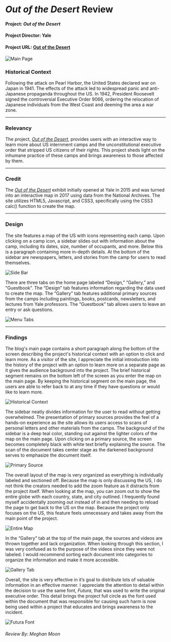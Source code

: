 # _Out of the Desert_ Review
#### Project: _Out of the Desert_
#### Project Director: Yale
#### Project URL: [Out of the Desert](https://outofthedesert.yale.edu)
![Main Page](https://MMoon2.github.io/MMoon2/images/MainPage.png)
  
### Historical Context
Following the attack on Pearl Harbor, the United States declared war on Japan in 1941. The effects of the attack led to widespread panic and anti-Japanese propaganda throughout the US. In 1942, President Roosevelt signed the controversial Executive Order 9066, ordering the relocation of Japanese individuals from the West Coast and deeming the area a war zone.
* * *
  
### Relevancy
The project, [_Out of the Desert_](https://outofthedesert.yale.edu), provides users with an interactive way to learn more about US internment camps and the unconstitutional executive order that stripped US citizens of their rights. This project sheds light on the inhumane practice of these camps and brings awareness to those affected by them.
* * *
  
### Credit
The [_Out of the Desert_](https://outofthedesert.yale.edu) exhibit initially opened at Yale in 2015 and was turned into an interactive map in 2017 using data from the National Archives. The site utilizes HTML5, Javascript, and CSS3, specifically using the CSS3 calc() function to create the map.
* * *
  
### Design
The site features a map of the US with icons representing each camp. Upon clicking on a camp icon, a sidebar slides out with information about the camp, including its dates, size, number of occupants, and more. Below this is a paragraph containing more in-depth details. At the bottom of the sidebar are newspapers, letters, and stories from the camp for users to read themselves.  
  
![Side Bar](https://MMoon2.github.io/MMoon2/images/SideBar.png)

There are three tabs on the home page labeled “Design,” “Gallery,” and “Guestbook”. The “Design” tab features information regarding the data used to create the map. The “Gallery” tab features additional primary sources from the camps including paintings, books, postcards, newsletters, and lectures from Yale professors. The “Guestbook” tab allows users to leave an entry or ask questions.  
  
![Menu Tabs](https://MMoon2.github.io/MMoon2/images/tabs.png)
* * *
  
### Findings
The blog's main page contains a short paragraph along the bottom of the screen describing the project's historical context with an option to click and learn more. As a visitor of the site, I appreciate the initial introduction into the history of the project with an option to learn more on a separate page as it gives the audience background into the project. The brief historical segment remains on the bottom left of the screen as you enter the map on the main page. By keeping the historical segment on the main page, the users are able to refer back to at any time if they have questions or would like to learn more.  
  
![Historical Context](https://MMoon2.github.io/MMoon2/images/HistoricalContext.png)
  
The sidebar neatly divides information for the user to read without getting overwhelmed. The presentation of primary sources provides the feel of a hands-on experience as the site allows its users access to scans of personal letters and other materials from the camps. The background of the sidebar is a deep teal color, standing out against the lighter colors of the map on the main page. Upon clicking on a primary source, the screen becomes completely black with white text briefly explaining the source. The scan of the document takes center stage as the darkened background serves to emphasize the document itself. 
  
![Primary Source](https://MMoon2.github.io/MMoon2/images/PrimarySource.png)
  
The overall layout of the map is very organized as everything is individually labeled and sectioned off. Because the map is only discussing the US, I do not think the creators needed to add the zoom feature as it distracts from the project itself. When looking at the map, you can zoom out to show the entire globe with each country, state, and city outlined. I frequently found myself accidentally zooming out instead of in and then needing to reload the page to get back to the US on the map. Because the project only focuses on the US, this feature feels unnecessary and takes away from the main point of the project.  
  
![Entire Map](https://MMoon2.github.io/MMoon2/images/EntireMap.png)
  
In the “Gallery” tab at the top of the main page, the sources and videos are thrown together and lack organization. When looking through this section, I was very confused as to the purpose of the videos since they were not labeled. I would recommend sorting each document into categories to organize the information and make it more accessible.  
  
![Gallery Tab](https://MMoon2.github.io/MMoon2/images/Gallery.png)
  
Overall, the site is very effective in it’s goal to distribute lots of valuable information in an effective manner. I appreciate the attention to detail within the decision to use the same font, _Futura_, that was used to write the original executive order. This detail brings the project full circle as the font used within the document that was responsible for causing such harm is now being used within a project that educates and brings awareness to the incident. 

![Futura Font](https://MMoon2.github.io/MMoon2/images/FutureFont.png)

###### Review By: Meghan Moon
